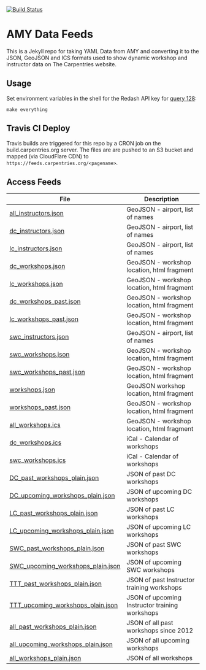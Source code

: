 [![Build Status](https://travis-ci.com/carpentries/amy-feeds.svg?branch=master)](https://travis-ci.com/carpentries/amy-feeds)

# AMY Data Feeds

This is a Jekyll repo for taking YAML Data from AMY and converting it to the JSON, GeoJSON and ICS formats used to show dynamic workshop and instructor data on The Carpentries website.

## Usage 

Set environment variables in the shell for the Redash API key for [query 128](https://data.softwarecarpentry.org/queries/128):

```
make everything 
```

## Travis CI Deploy

Travis builds are triggered for this repo by a CRON job on the build.carpentries.org server. The files are are pushed to an S3 bucket and mapped (via CloudFlare CDN) to `https://feeds.carpentries.org/<pagename>`.

## Access Feeds

| File        | Description 
|------------|---------------|
| [all_instructors.json](https://carpentries.org/amy/all_instructors.json) | GeoJSON - airport, list of names
| [dc_instructors.json](https://carpentries.org/amy/dc_instructors.json) | GeoJSON - airport, list of names
| [lc_instructors.json](https://carpentries.org/amy/lc_instructors.json) | GeoJSON - airport, list of names
| [dc_workshops.json](https://carpentries.org/amy/dc_workshops.json) | GeoJSON - workshop location, html fragment
| [lc_workshops.json](https://carpentries.org/amy/lc_workshops.json) | GeoJSON - workshop location, html fragment
| [dc_workshops_past.json](https://carpentries.org/amy/dc_workshops_past.json) | GeoJSON - workshop location, html fragment
| [lc_workshops_past.json](https://carpentries.org/amy/lc_workshops.json) | GeoJSON - workshop location, html fragment
| [swc_instructors.json](https://carpentries.org/amy/swc_instructors.json) | GeoJSON - airport, list of names
| [swc_workshops.json](https://carpentries.org/amy/swc_workshops.json) | GeoJSON - workshop location, html fragment
| [swc_workshops_past.json](https://carpentries.org/amy/swc_workshops_past.json) | GeoJSON - workshop location, html fragment
| [workshops.json](https://carpentries.org/amy/workshops.json) | GeoJSON  workshop location, html fragment
| [workshops_past.json](https://carpentries.org/amy/workshops_past.json) | GeoJSON - workshop location, html fragment
| [all_workshops.ics](https://carpentries.org/amy/all_workshops.ics) | GeoJSON - workshop location, html fragment
| [dc_workshops.ics](https://carpentries.org/amy/dc_workshops.ics) | iCal - Calendar of workshops
| [swc_workshops.ics](https://carpentries.org/amy/swc_workshops.ics) |iCal - Calendar of workshops
| [DC_past_workshops_plain.json](https://carpentries.org/amy/DC_past_workshops_plain.json) | JSON of past DC workshops |
| [DC_upcoming_workshops_plain.json](https://carpentries.org/amy/DC_upcoming_workshops_plain.json) | JSON of upcoming DC workshops |
| [LC_past_workshops_plain.json](https://carpentries.org/amy/LC_past_workshops_plain.json) | JSON of past LC workshops |
| [LC_upcoming_workshops_plain.json](https://carpentries.org/amy/LC_upcoming_workshops_plain.json) | JSON of upcoming LC workshops |
| [SWC_past_workshops_plain.json](https://carpentries.org/amy/SWC_past_workshops_plain.json) | JSON of past SWC workshops |
| [SWC_upcoming_workshops_plain.json](https://carpentries.org/amy/SWC_upcoming_workshops_plain.json) | JSON of upcoming SWC workshops |
| [TTT_past_workshops_plain.json](https://carpentries.org/amy/TTT_past_workshops_plain.json) | JSON of past Instructor training workshops |
| [TTT_upcoming_workshops_plain.json](https://carpentries.org/amy/TTT_upcoming_workshops_plain.json) | JSON of upcoming Instructor training workshops |
| [all_past_workshops_plain.json](https://carpentries.org/amy/all_past_workshops_plain.json) | JSON of all past workshops since 2012 |
| [all_upcoming_workshops_plain.json](https://carpentries.org/amy/all_upcoming_workshops_plain.json) | JSON of all upcoming workshops |
| [all_workshops_plain.json](https://carpentries.org/amy/all_workshops_plain.json) | JSON of all workshops |


